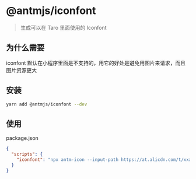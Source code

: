 # @antmjs/iconfont

> 生成可以在 Taro 里面使用的 Iconfont

## 为什么需要

iconfont 默认在小程序里面是不支持的，用它的好处是避免用图片来请求，而且图片资源更大

## 安装

```bash
yarn add @antmjs/iconfont --dev
```

## 使用

package.json

```json
{
  "scripts": {
    "iconfont": "npx antm-icon --input-path https://at.alicdn.com/t/xxxx.css --output-path src/iconfont.less"
  }
}
```
